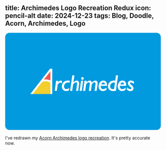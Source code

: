 title: Archimedes Logo Recreation Redux
icon: pencil-alt
date: 2024-12-23
tags: Blog, Doodle, Acorn, Archimedes, Logo
----

<!-- begin summary -->

<img style="border-radius: 1em" src="../doodles/archimedes/archimedes-again.png" alt="Archimedes logo.">

I've redrawn my [Acorn Archimedes logo recreation](../doodles/archimedes.html). It's pretty accurate now.

<!-- end summary -->
